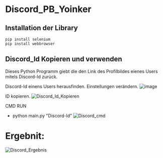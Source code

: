 # Discord_PB_Yoinker

## Installation der Library
```
pip install selenium
pip install webbrowser
```
## Discord_Id Kopieren und verwenden
Dieses Python Programm giebt die den Link des Profilbildes eienes Users mitels Discord-Id zurück. 

Discord-Id einens Users herausfinden.
  Einstellungen verändern.
  ![image](https://user-images.githubusercontent.com/94523690/142178157-da92949b-c9c1-4b23-ba32-0da6ad9b0bd8.png)
  
  ID kopieren.
  ![Discord_Id_Kopieren](https://user-images.githubusercontent.com/94523690/142180379-3de0cf74-d66b-4390-abc6-2faba5ac7871.png)

  CMD RUN
   - python main.py "Discord-Id"
  ![Discord_cmd](https://user-images.githubusercontent.com/94523690/142181853-0b0141c1-5982-48fb-adf0-5e87b8a32537.png)
  
  <h1>Ergebnit: </h1>
  
  ![Discord_Ergebnis](https://user-images.githubusercontent.com/94523690/142182187-47e2e5a8-91da-40ff-a22b-cc4f6e5f31f7.png)
